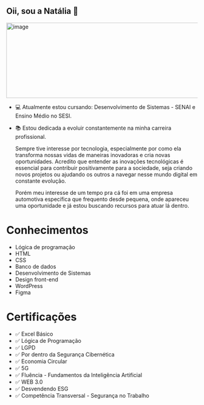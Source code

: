 ## Oii, sou a Natália 🥰

<img width="792" height="198" alt="image" src="https://github.com/user-attachments/assets/1a9c0da7-682b-4e02-9a26-0c88211e145f" />



- 💻 Atualmente estou cursando: Desenvolvimento de Sistemas - SENAI e Ensino Médio no SESI.
- 📚 Estou dedicada a evoluir constantemente na minha carreira profissional.



  Sempre tive interesse por tecnologia, especialmente por como ela transforma nossas vidas de maneiras inovadoras e cria novas oportunidades. 
  Acredito que entender as inovações tecnológicas é essencial para contribuir positivamente para a sociedade, seja criando novos projetos ou 
  ajudando os outros a navegar nesse mundo digital em constante evolução.

  Porém meu interesse de um tempo pra cá foi em uma empresa automotiva específica que frequento desde pequena, onde apareceu uma oportunidade e já estou buscando recursos      para atuar lá dentro.



 # Conhecimentos
 - Lógica de programação
 - HTML
 - CSS
 - Banco de dados
 - Desenvolvimento de Sistemas
 - Design front-end
 - WordPress
 - Figma
  
# Certificações
- ✅ Excel Básico
- ✅ Lógica de Programação
- ✅ LGPD
- ✅ Por dentro da Segurança Cibernética
- ✅ Economia Circular
- ✅ 5G
- ✅ Fluência - Fundamentos da Inteligência Artificial
- ✅ WEB 3.0
- ✅ Desvendendo ESG
- ✅ Competência Transversal - Segurança no Trabalho
